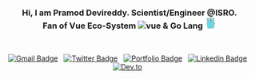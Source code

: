 <html>
<h3 align="center">
    <b>Hi, I am Pramod Devireddy. Scientist/Engineer @ISRO. </b> </br>
    <b>Fan of Vue Eco-System <img src="https://vuejs.org/images/logo.png" alt="vue" width="20"/> & Go Lang <img src="https://raw.githubusercontent.com/Pramod-Devireddy/Pramod-Devireddy/master/assets/gopher.png" alt="gopher" width="23"/> </b>
</h3>
</br>
<p align="center">
  <a href="mailto:devireddy.pramod@gmail.com" target="_blank" rel="noopener noreferrer"><img src="https://img.shields.io/badge/GMail-devireddy.pramod-d14836?style=flat&logo=Gmail" alt="Gmail Badge"></a> &nbsp;
  <a href="https://twitter.com/PramodDevireddy" target="_blank" rel="noopener noreferrer"><img src="https://img.shields.io/badge/Twitter-PramodDevireddy-1da1f2?style=flat&logo=Twitter" alt="Twitter Badge"></a> &nbsp;
  <a href="https://domarpdev.github.io/" target="_blank" rel="noopener noreferrer"><img src="https://img.shields.io/badge/Portfolio-PramodDevireddy-4fc08d?style=flat&logo=Home%20Assistant&logoColor=4fc08d" alt="Portfolio Badge"></a> &nbsp;
  <a href="https://www.linkedin.com/in/pramod-devireddy/" target="_blank" rel="noopener noreferrer"><img src="https://img.shields.io/badge/LinkedIn-pramod--devireddy-0077b5?style=flat&logo=LinkedIn" alt="Linkedin Badge"></a> &nbsp;
  <a href="https://dev.to/PramodDevireddy" target="_blank" rel="noopener noreferrer"><img src="https://img.shields.io/badge/DEV.to-PramodDevireddy-ff6600?style=flat&logo=dev.to" alt="Dev.to"></a> &nbsp;
</p>

</html>
